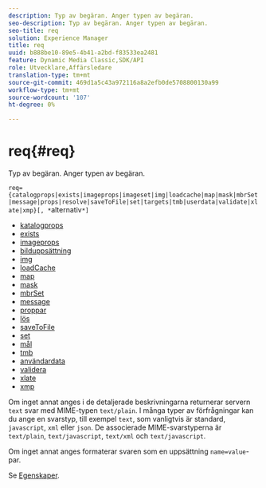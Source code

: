 ```yaml
---
description: Typ av begäran. Anger typen av begäran.
seo-description: Typ av begäran. Anger typen av begäran.
seo-title: req
solution: Experience Manager
title: req
uuid: b888be10-89e5-4b41-a2bd-f83533ea2481
feature: Dynamic Media Classic,SDK/API
role: Utvecklare,Affärsledare
translation-type: tm+mt
source-git-commit: 469d1a5c43a972116a8a2efb0de5708800130a99
workflow-type: tm+mt
source-wordcount: '107'
ht-degree: 0%

---
```



# req{#req}

Typ av begäran. Anger typen av begäran.

`req={catalogprops|exists|imageprops|imageset|img|loadcache|map|mask|mbrSet|message|props|resolve|saveToFile|set|targets|tmb|userdata|validate|xlate|xmp}[, *`alternativ`*]`

* [katalogprops](r-catalogprops.md)
* [exists](r-exists.md)
* [imageprops](r-imageprops.md)
* [bilduppsättning](r-imageset-req.md)
* [img](r-img.md)
* [loadCache](r-loadcache.md)
* [map](r-map-req.md)
* [mask](r-mask-req.md)
* [mbrSet](r-mbrset.md)
* [message](r-message.md)
* [proppar](r-props.md)
* [lös](r-resolve.md)
* [saveToFile](r-savetofile.md)
* [set](r-set.md)
* [mål](r-targets.md)
* [tmb](r-tmb.md)
* [användardata](r-userdata.md)
* [validera](r-is-http-validate.md)
* [xlate](r-xlate.md)
* [xmp](r-xmp.md)

Om inget annat anges i de detaljerade beskrivningarna returnerar servern `text` svar med MIME-typen `text/plain`. I många typer av förfrågningar kan du ange en svarstyp, till exempel `text`, som vanligtvis är standard, `javascript`, `xml` eller `json`. De associerade MIME-svarstyperna är `text/plain`, `text/javascript`, `text/xml` och `text/javascript`.

Om inget annat anges formaterar svaren som en uppsättning `name=value`-par.

Se [Egenskaper](../../../../../../is-api/http-ref/image-serving-api-ref/c-http-protocol-reference/c-response-data/c-properties/c-properties.md#concept-49c609fd6de942cab422ee412353c9d9).
